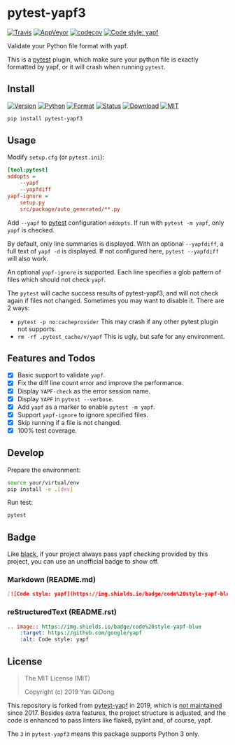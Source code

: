 # pytest-yapf3

[![Travis](https://travis-ci.org/yanqd0/pytest-yapf3.svg?branch=master)](https://travis-ci.org/yanqd0/pytest-yapf3)
[![AppVeyor](https://ci.appveyor.com/api/projects/status/umf6393qo2y7afog/branch/master?svg=true)](https://ci.appveyor.com/project/yanqd0/pytest-yapf3/branch/master)
[![codecov](https://codecov.io/gh/yanqd0/pytest-yapf3/branch/master/graph/badge.svg)](https://codecov.io/gh/yanqd0/pytest-yapf3)
[![Code style: yapf](https://img.shields.io/badge/code%20style-yapf-blue)](https://github.com/google/yapf)

Validate your Python file format with yapf.

This is a [pytest] plugin, which make sure your python file is exactly formatted by yapf,
or it will crash when running `pytest`.

[pytest]:https://pytest.org/

## Install

[![Version](https://img.shields.io/pypi/v/pytest-yapf3)](https://pypi.org/project/pytest-yapf3/)
[![Python](https://img.shields.io/pypi/pyversions/pytest-yapf3)](https://pypi.org/project/pytest-yapf3/)
[![Format](https://img.shields.io/pypi/format/pytest-yapf3)](https://pypi.org/project/pytest-yapf3/)
[![Status](https://img.shields.io/pypi/status/pytest-yapf3)](https://pypi.org/classifiers/)
[![Download](https://img.shields.io/pypi/dm/pytest-yapf3)](https://pypi.org/project/pytest-yapf3/)
[![MIT](https://img.shields.io/pypi/l/pytest-yapf3)](https://github.com/yanqd0/pytest-yapf3/blob/master/LICENSE)

```sh
pip install pytest-yapf3
```

## Usage

Modify `setup.cfg` (or `pytest.ini`):

```ini
[tool:pytest]
addopts =
    --yapf
    --yapfdiff
yapf-ignore =
    setup.py
    src/package/auto_generated/**.py
```

Add `--yapf` to [pytest] configuration `addopts`.
If run with `pytest -m yapf`, only `yapf` is checked.

By default, only line summaries is displayed.
With an optional `--yapfdiff`, a full text of `yapf -d` is displayed.
If not configured here, `pytest --yapfdiff` will also work.

An optional `yapf-ignore` is supported.
Each line specifies a glob pattern of files which should not check `yapf`.

The `pytest` will cache success results of pytest-yapf3, and will not check again if files not changed.
Sometimes you may want to disable it.
There are 2 ways:

- `pytest -p no:cacheprovider`
    This may crash if any other pytest plugin not supports.
- `rm -rf .pytest_cache/v/yapf`
    This is ugly, but safe for any environment.

## Features and Todos

- [x] Basic support to validate `yapf`.
- [x] Fix the diff line count error and improve the performance.
- [x] Display `YAPF-check` as the error session name.
- [x] Display `YAPF` in `pytest --verbose`.
- [x] Add `yapf` as a marker to enable `pytest -m yapf`.
- [x] Support `yapf-ignore` to ignore specified files.
- [x] Skip running if a file is not changed.
- [x] 100% test coverage.

## Develop

Prepare the environment:

```sh
source your/virtual/env
pip install -e .[dev]
```

Run test:

```sh
pytest
```

## Badge

Like [black], if your project always pass yapf checking provided by this project,
you can use an unofficial badge to show off.

[black]:https://github.com/psf/black#show-your-style

### Markdown (README.md)

```markdown
[![Code style: yapf](https://img.shields.io/badge/code%20style-yapf-blue)](https://github.com/google/yapf)
```

### reStructuredText (README.rst)

```rst
.. image:: https://img.shields.io/badge/code%20style-yapf-blue
    :target: https://github.com/google/yapf
    :alt: Code style: yapf
```

## License

> The MIT License (MIT)
>
> Copyright (c) 2019 Yan QiDong

This repository is forked from [pytest-yapf] in 2019, which is [not maintained] since 2017.
Besides extra features, the project structure is adjusted,
and the code is enhanced to pass linters like flake8, pylint and, of course, yapf.

The `3` in `pytest-yapf3` means this package supports Python 3 only.

[pytest-yapf]:https://github.com/django-stars/pytest-yapf
[not maintained]:https://github.com/django-stars/pytest-yapf/issues/1
